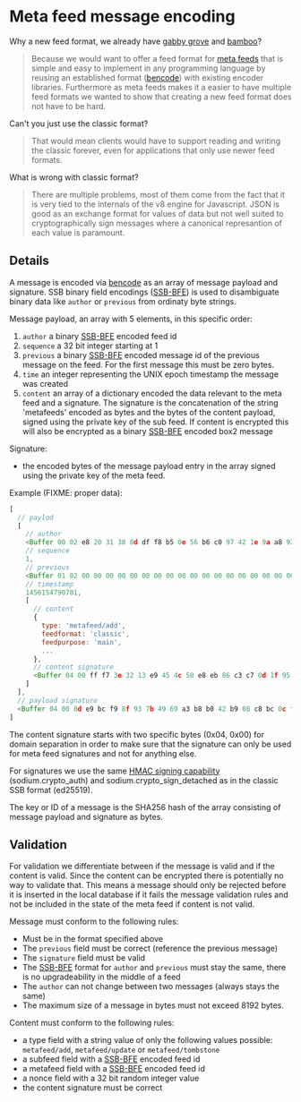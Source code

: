 # Meta feed message encoding

Why a new feed format, we already have [gabby grove] and [bamboo]?

> Because we would want to offer a feed format for [meta feeds] that is
> simple and easy to implement in any programming language by reusing an
> established format ([bencode]) with existing encoder libraries.
> Furthermore as meta feeds makes it a easier to have multiple feed formats
> we wanted to show that creating a new feed format does not have to be hard.

Can't you just use the classic format?

> That would mean clients would have to support reading and writing the
> classic forever, even for applications that only use newer feed formats.

What is wrong with classic format?

> There are multiple problems, most of them come from the fact that
> it is very tied to the internals of the v8 engine for Javascript.
> JSON is good as an exchange format for values of data but not well
> suited to cryptographically sign messages where a canonical represantion
> of each value is paramount.

## Details

A message is encoded via [bencode] as an array of message payload and signature.
SSB binary field encodings ([SSB-BFE]) is used to disambiguate binary data like `author` or `previous` from ordinaty byte strings.

Message payload, an array with 5 elements, in this specific order:

1) `author` a binary [SSB-BFE] encoded feed id
2) `sequence` a 32 bit integer starting at 1
3) `previous` a binary [SSB-BFE] encoded message id of the previous message
  on the feed. For the first message this must be zero bytes.
4) `time` an integer representing the UNIX epoch timestamp the message
  was created
5) `content` an array of a dictionary encoded the data relevant to the
  meta feed and a signature. The signature is the concatenation of the
  string 'metafeeds' encoded as bytes and the bytes of the content
  payload, signed using the private key of the sub feed. If content is
  encrypted this will also be encrypted as a binary [SSB-BFE] encoded
  box2 message

Signature:

- the encoded bytes of the message payload entry in the array signed using the
  private key of the meta feed.

Example (FIXME: proper data):

```js
[
  // paylod
  [
    // author
    <Buffer 00 02 e8 20 31 38 8d df f8 b5 0e 56 b6 c0 97 42 1e 9a a8 92 ec 04 e9 42 fa fd 31 dc 3d 2c 2e 3e 52 fd>,
    // sequence
    1,
    // previous
    <Buffer 01 02 00 00 00 00 00 00 00 00 00 00 00 00 00 00 00 00 00 00 00 00 00 00 00 00 00 00 00 00 00 00 00 00>,
    // timestamp
    1456154790701,
    [
      // content
      { 
        type: 'metafeed/add', 
        feedformat: 'classic', 
        feedpurpose: 'main', 
        ...
      },
      // content signature
      <Buffer 04 00 ff f7 3e 32 13 e9 45 4c 50 e8 eb 86 c3 c7 0d 1f 95 dd d2 29 95 41 c5 3b fa 50 8c 8b a3 f1 3a 6f ce 33 9d ba 61 70 12 b5 83 99 4f 75 8c 60 a3 fa ... 16 more bytes> 
    ]
  ],
  // payload signature
  <Buffer 04 00 8d e9 bc f9 8f 93 7b 49 69 a3 b8 b0 42 b9 08 c8 bc 0c f3 2d 43 50 08 84 20 14 06 e7 06 bc 21 f0 ff 29 a1 fc f9 55 25 9f c1 ac e0 90 17 f1 33 6a ... 16 more bytes> 
]
```

The content signature starts with two specific bytes (0x04, 0x00)
for domain separation in order to make sure that the signature can
only be used for meta feed signatures and not for anything else.

For signatures we use the same [HMAC signing capability]
(sodium.crypto_auth) and sodium.crypto_sign_detached as in the classic
SSB format (ed25519).

The key or ID of a message is the SHA256 hash of the array consisting
of message payload and signature as bytes.

## Validation

For validation we differentiate between if the message is valid and if
the content is valid. Since the content can be encrypted there is
potentially no way to validate that. This means a message should only
be rejected before it is inserted in the local database if it fails
the message validation rules and not be included in the state of the
meta feed if content is not valid.

Message must conform to the following rules:
 - Must be in the format specified above
 - The `previous` field must be correct (reference the previous message)
 - The `signature` field must be valid
 - The [SSB-BFE] format for `author` and `previous` must stay the same,
   there is no upgradeability in the middle of a feed
 - The `author` can not change between two messages (always stays the same)
 - The maximum size of a message in bytes must not exceed 8192 bytes.

Content must conform to the following rules:
 - a type field with a string value of only the following values
   possible: `metafeed/add`, `metafeed/update` or `metafeed/tombstone`
 - a subfeed field with a [SSB-BFE] encoded feed id
 - a metafeed field with a [SSB-BFE] encoded feed id
 - a nonce field with a 32 bit random integer value
 - the content signature must be correct


[SSB]: https://github.com/ssbc/
[gabby grove]: https://github.com/ssbc/ssb-spec-drafts/tree/master/drafts/draft-ssb-core-gabbygrove/00
[bamboo]: https://github.com/AljoschaMeyer/bamboo
[meta feeds]: https://github.com/ssb-ngi-pointer/ssb-meta-feed-spec
[SSB-BFE]: https://github.com/ssb-ngi-pointer/ssb-binary-field-encodings
[HMAC signing capability]: https://github.com/ssb-js/ssb-keys#signobjkeys-hmac_key-obj
[bencode]: https://en.wikipedia.org/wiki/Bencode
